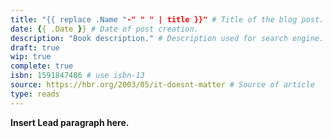 ```yaml
---
title: "{{ replace .Name "-" " " | title }}" # Title of the blog post.
date: {{ .Date }} # Date of post creation.
description: "Book description." # Description used for search engine.
draft: true
wip: true
complete: true
isbn: 1591847486 # use isbn-13
source: https://hbr.org/2003/05/it-doesnt-matter # Source of article
type: reads
---
```


**Insert Lead paragraph here.**